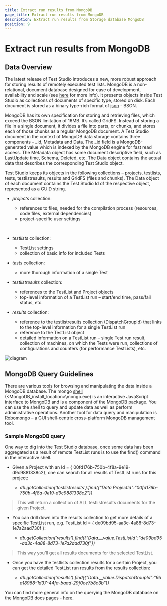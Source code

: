 ```yaml
---
title: Extract run results from MongoDB
page_title: Extract run results from MongoDB
description: Extract run results from Storage database MongoDB
position: 9
---
```

# Extract run results from MongoDB

## Data Overview

The latest release of Test Studio introduces a new, more robust approach for storing results of remotely executed test lists. MongoDB is a non-relational, document database designed for ease of development, availability and scale (see <a href="https://docs.mongodb.org/manual" target="_blank">here</a> for more info). It presents objects inside Test Studio as collections of documents of specific type, stored on disk. Each document is stored as a binary type-rich format of <a href="http://www.json.org/" target="_blank">json</a> - BSON.

MongoDB has its own specification for storing and retrieving files, which exceed the BSON limitation of 16MB. It’s called GridFS. Instead of storing a file in a single document, it divides a file into parts, or chunks, and stores each of those chunks as a regular MongoDB document.
A Test Studio document in the context of MongoDB data storage contains three components – _id, Metadata and Data. The _id field is a MongoDB-generated value which is indexed by the MongoDB engine for fast read access. The Metadata object has some document descriptive field, such as LastUpdate time, Schema, Deleted, etc. The Data object contains the actual data that describes the corresponding Test Studio object.

Test Studio keeps its objects in the following collections – projects, testlists, tests, testlistresults, results and GridFS (files and chunks). The Data object of each document contains the Test Studio Id of the respective object, represented as a GUID string.

- *projects* collection:
	
	* references to files, needed for the compilation process (resources, code files, external dependencies)
	* project-specific user settings
<br/>

- *testlists* collection:

	* TestList settings
	* collection of basic info for included Tests

- *tests* collection:

	* more thorough information of a single Test

- *testlistresults* collection:

	* references to the TestList and Project objects
	* top-level information of a TestList run – start/end time, pass/fail status, etc.

- *results* collection:

	* reference to the testlistresults collection (DispatchGroupId) that links to the top-level information for a single TestList run
	* reference to the TestList object
	* detailed information on a TestList run – single Test run result, collection of machines, on which the Tests were run, collections of configurations and counters (for performance TestLists), etc.

![diagram][1]

## MongoDB Query Guidelines

There are various tools for browsing and manipulating the data inside a MongoDB database. The mongo <a href="https://docs.mongodb.org/getting-started/shell/client/" target="_blank">shell</a> (<MongoDB_install_location>\mongo.exe) is an interactive JavaScript interface to MongoDB and is a component of the MongoDB package. You can use the shell to query and update data as well as perform administrative operations. Another tool for data query and manipulation is <a href="http://robomongo.org/" target="_blank">Robomongo</a> – a GUI shell-centric cross-platform MongoDB management tool.

### Sample MongoDB query

One way to dig into the Test Studio database, once some data has been aggregated as a result of remote TestList runs is to use the find() command in the interactive shell.

- Given a Project with an Id = { 00fd176b-750b-4f8a-9e19-d9c9881338c2}, one can search for all results of TestList runs for this project:

	* *db.getCollection('testlistresults').find({"Data.ProjectId":"00fd176b-750b-4f8a-9e19-d9c9881338c2"})*

> This will return a collection of ALL testlistresults documents for the given Project.

- You can drill down into the results collection to get more details of a specific TestList run, e.g. TestList Id = { de09bd95-aa3c-4a88-8d73-1e7a2aad730f }:

	* *db.getCollection('results').find({"Data.__value.TestListId":"de09bd95-aa3c-4a88-8d73-1e7a2aad730f"})*

> This way you’ll get all results documents for the selected TestList.

- Once you have the testlists collection results for a certain Project, you can get the detailed TestList run results from the results collection: 

	* *db.getCollection('results').find({"Data.__value.DispatchGroupId":"9ba18968-1d37-44fa-baad-29f0ce7b8c3b"})*

You can find more general info on the querying the MongoDB database on the MongoDB docs pages - <a href="https://docs.mongodb.org/getting-started/shell/query/" target="_blank">here</a>.


[1]: /img/knowledge-base/scheduling-kb/extract-results-from-mongodb/fig1.png